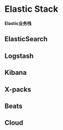 
# Elastic Stack
**Elastic业务栈**

## ElasticSearch

## Logstash

## Kibana

## X-packs

## Beats

## Cloud

